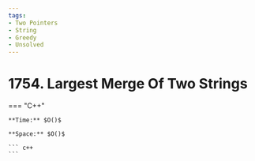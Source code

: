 ```yaml
---
tags:
- Two Pointers
- String
- Greedy
- Unsolved
---
```



# 1754. Largest Merge Of Two Strings

=== "C++"

    **Time:** $O()$

    **Space:** $O()$

    ``` c++
    ```